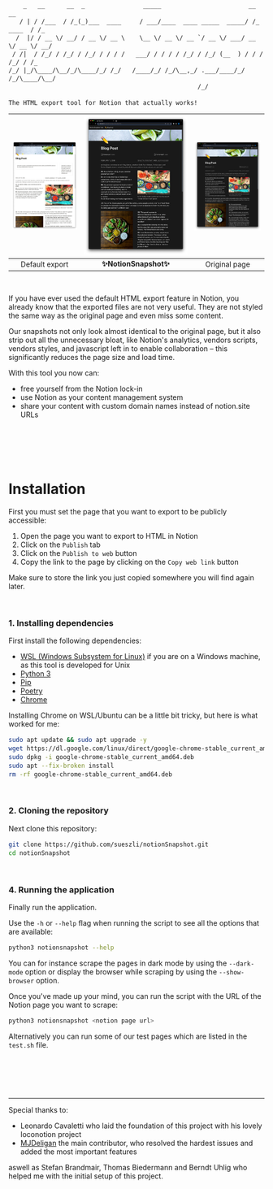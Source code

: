 ```
    _   __      __  _                _____                        __          __
   / | / /___  / /_(_)___  ____     / ___/____  ____ _____  _____/ /_  ____  / /_
  /  |/ / __ \/ __/ / __ \/ __ \    \__ \/ __ \/ __ `/ __ \/ ___/ __ \/ __ \/ __/
 / /|  / /_/ / /_/ / /_/ / / / /   ___/ / / / / /_/ / /_/ (__  ) / / / /_/ / /_
/_/ |_/\____/\__/_/\____/_/ /_/   /____/_/ /_/\__,_/ .___/____/_/ /_/\____/\__/
                                                    /_/

The HTML export tool for Notion that actually works!

```

| <img width="685" src="docs/assets/export.jpeg"> | <img width="685" src="docs/assets/snapshot.jpeg"> | <img width="685" src="docs/assets/original.jpeg"> |
| :---------------------------------------------: | :-----------------------------------------------: | :-----------------------------------------------: |
|                 Default export                  |              **✨NotionSnapshot✨**               |                   Original page                   |

<br>

If you have ever used the default HTML export feature in Notion, you already know that the exported files are not very useful. They are not styled the same way as the original page and even miss some content.

Our snapshots not only look almost identical to the original page, but it also strip out all the unnecessary bloat, like Notion's analytics, vendors scripts, vendors styles, and javascript left in to enable collaboration – this significantly reduces the page size and load time.

With this tool you now can:

-   free yourself from the Notion lock-in
-   use Notion as your content management system
-   share your content with custom domain names instead of notion.site URLs

<br><br><br><br>

# Installation

First you must set the page that you want to export to be publicly accessible:

1. Open the page you want to export to HTML in Notion
2. Click on the `Publish` tab
3. Click on the `Publish to web` button
4. Copy the link to the page by clicking on the `Copy web link` button

Make sure to store the link you just copied somewhere you will find again later.

<br>

### 1. Installing dependencies

First install the following dependencies:

-   [WSL (Windows Subsystem for Linux)](https://learn.microsoft.com/en-us/windows/wsl/install) if you are on a Windows machine, as this tool is developed for Unix
-   [Python 3](https://www.python.org/downloads/)
-   [Pip](https://pip.pypa.io/en/stable/installation/)
-   [Poetry](https://python-poetry.org/docs/#installing-with-the-official-installer)
-   [Chrome](https://www.google.com/chrome/)

Installing Chrome on WSL/Ubuntu can be a little bit tricky, but here is what worked for me:

```bash
sudo apt update && sudo apt upgrade -y
wget https://dl.google.com/linux/direct/google-chrome-stable_current_amd64.deb
sudo dpkg -i google-chrome-stable_current_amd64.deb
sudo apt --fix-broken install
rm -rf google-chrome-stable_current_amd64.deb
```

<br>

### 2. Cloning the repository

Next clone this repository:

```bash
git clone https://github.com/sueszli/notionSnapshot.git
cd notionSnapshot
```

<br>

### 4. Running the application

Finally run the application.

Use the `-h` or `--help` flag when running the script to see all the options that are available:

```bash
python3 notionsnapshot --help
```

You can for instance scrape the pages in dark mode by using the `--dark-mode` option or display the browser while scraping by using the `--show-browser` option.

Once you've made up your mind, you can run the script with the URL of the Notion page you want to scrape:

```bash
python3 notionsnapshot <notion page url>
```

Alternatively you can run some of our test pages which are listed in the `test.sh` file.

<br><br><br><br>

---

Special thanks to:

-   Leonardo Cavaletti who laid the foundation of this project with his lovely loconotion project
-   [MJDeligan](https://github.com/MJDeligan) the main contributor, who resolved the hardest issues and added the most important features

aswell as Stefan Brandmair, Thomas Biedermann and Berndt Uhlig who helped me with the initial setup of this project.
